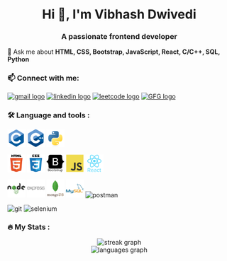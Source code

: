 <h1 align="center">Hi 👋, I'm Vibhash Dwivedi</h1>
<h3 align="center">A passionate frontend developer</h3>

<!-- <p align="left"> <a href="https://github.com/ryo-ma/github-profile-trophy"><img src="https://github-profile-trophy.vercel.app/?username=vibhashdwivedi" alt="vibhashdwivedi" /></a> </p>-->

<!-- - 🔭 I’m currently working on [Devlink](https://github.com/VibhashDwivedi/DevLink)-->
 💬 Ask me about **HTML, CSS, Bootstrap, JavaScript, React, C/C++, SQL, Python**

<h3 align="left">📫 Connect with me:</h3>
<p align="left">
  <a href="mailto:vibhashdwi1005@gmail.com" >   <img src="https://img.shields.io/static/v1?message=Gmail&logo=gmail&label=&color=D14836&logoColor=white&labelColor=&style=for-the-badge" height="35" alt="gmail logo"  /></a>
<a href="https://linkedin.com/in/vibhash-dwivedi" target="blank">  <img src="https://img.shields.io/static/v1?message=LinkedIn&logo=linkedin&label=&color=0077B5&logoColor=white&labelColor=&style=for-the-badge" height="35" alt="linkedin logo"  /></a>
<a href="https://www.leetcode.com/vibhash_dwivedi" target="blank">  <img src="https://img.shields.io/static/v1?message=Leetcode&logo=leetcode&label=&color=FDFA72&logoColor=black&labelColor=&style=for-the-badge" height="35" alt="leetcode logo"  /></a>
<a href="https://auth.geeksforgeeks.org/user/vibhashdwi1005" target="blank">  <img src="https://img.shields.io/static/v1?message=GFG&logo=geeksforgeeks&label=&color=008000&logoColor=white&labelColor=&style=for-the-badge" height="35" alt="GFG logo"  /></a>

</p>
<h3 align="left">🛠 Language and tools :</h3>
<p align="left">

 <img src="https://raw.githubusercontent.com/devicons/devicon/master/icons/c/c-original.svg" alt="c" width="40" height="40"/> </a>
 <img src="https://raw.githubusercontent.com/devicons/devicon/master/icons/cplusplus/cplusplus-original.svg" alt="cplusplus" width="40" height="40"/>
 <img src="https://raw.githubusercontent.com/devicons/devicon/master/icons/python/python-original.svg" alt="python" width="40" height="40"/> </p>
 <p align="left">
  <img src="https://raw.githubusercontent.com/devicons/devicon/master/icons/html5/html5-original-wordmark.svg" alt="html5" width="40" height="40"/>
  <img src="https://raw.githubusercontent.com/devicons/devicon/master/icons/css3/css3-original-wordmark.svg" alt="css3" width="40" height="40"/> 
 <img src="https://raw.githubusercontent.com/devicons/devicon/master/icons/bootstrap/bootstrap-plain-wordmark.svg" alt="bootstrap" width="40" height="40"/>
  <img src="https://raw.githubusercontent.com/devicons/devicon/master/icons/javascript/javascript-original.svg" alt="javascript" width="40" height="40"/>
   <img src="https://raw.githubusercontent.com/devicons/devicon/master/icons/react/react-original-wordmark.svg" alt="react" width="40" height="40"/>
 </p>
 <p align="left">
  <img src="https://raw.githubusercontent.com/devicons/devicon/master/icons/nodejs/nodejs-original-wordmark.svg" alt="nodejs" width="40" height="40"/>
 <img src="https://raw.githubusercontent.com/devicons/devicon/master/icons/express/express-original-wordmark.svg" alt="express" width="40" height="40"/>  
 <img src="https://raw.githubusercontent.com/devicons/devicon/master/icons/mongodb/mongodb-original-wordmark.svg" alt="mongodb" width="40" height="40"/>
 <img src="https://raw.githubusercontent.com/devicons/devicon/master/icons/mysql/mysql-original-wordmark.svg" alt="mysql" width="40" height="40"/>
 <img src="https://www.vectorlogo.zone/logos/getpostman/getpostman-icon.svg" alt="postman" width="40" height="40"/>    
 </p>
 <p align="left">
  <img src="https://www.vectorlogo.zone/logos/git-scm/git-scm-icon.svg" alt="git" width="40" height="40"/>
  <img src="https://raw.githubusercontent.com/detain/svg-logos/780f25886640cef088af994181646db2f6b1a3f8/svg/selenium-logo.svg" alt="selenium" width="40" height="40"/>
 </p>



<h3 align="left">🔥   My Stats :</h3>
<div align="center">
  <img src="https://github-readme-streak-stats.herokuapp.com/?user=vibhashdwivedi&locale=en&mode=daily&theme=dark&hide_border=false&border_radius=5&order=3" height="220" alt="streak graph"  />
</div>
<div align="center">
   <img src="https://github-readme-stats.vercel.app/api/top-langs?username=vibhashdwivedi&show_icons=true&locale=en&hide_title=false&layout=compact&card_width=320&theme=dark&hide_border=false&border_radius=5&order=3" height="150" alt="languages graph"  />
</div>

<!--
**VibhashDwivedi/VibhashDwivedi** is a ✨ _special_ ✨ repository because its `README.md` (this file) appears on your GitHub profile.

Here are some ideas to get you started:

- 🔭 I’m currently working on ...
- 🌱 I’m currently learning ...
- 👯 I’m looking to collaborate on ...
- 🤔 I’m looking for help with ...
- 💬 Ask me about ...
- 📫 How to reach me: ...
- 😄 Pronouns: ...
- ⚡ Fun fact: ...
-->
